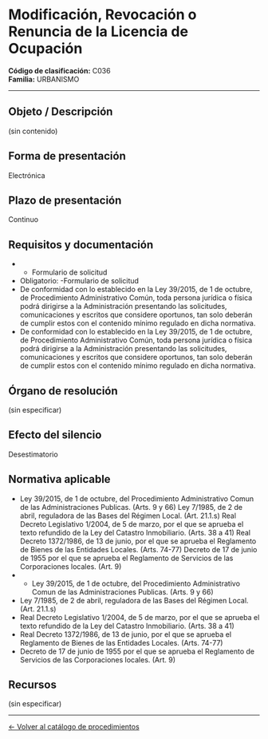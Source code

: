 # Modificación, Revocación o Renuncia de la Licencia de Ocupación

**Código de clasificación:** C036  
**Familia:** URBANISMO

---

## Objeto / Descripción

(sin contenido)

## Forma de presentación

Electrónica

## Plazo de presentación

Continuo

## Requisitos y documentación

- - Formulario de solicitud
- Obligatorio:
-Formulario de solicitud
- De conformidad con lo establecido en la Ley 39/2015, de 1 de octubre, de Procedimiento Administrativo Común, toda persona jurídica o física podrá dirigirse a la Administración presentando las solicitudes, comunicaciones y escritos que considere oportunos, tan solo deberán de cumplir estos con el contenido mínimo regulado en dicha normativa.
- De conformidad con lo establecido en la Ley 39/2015, de 1 de octubre, de Procedimiento Administrativo Común, toda persona jurídica o física podrá dirigirse a la Administración presentando las solicitudes, comunicaciones y escritos que considere oportunos, tan solo deberán de cumplir estos con el contenido mínimo regulado en dicha normativa.

## Órgano de resolución

(sin especificar)

## Efecto del silencio

Desestimatorio

## Normativa aplicable

- Ley 39/2015, de 1 de octubre, del Procedimiento Administrativo Comun de las Administraciones Publicas. (Arts. 9 y 66)
Ley 7/1985, de 2 de abril, reguladora de las Bases del Régimen Local. (Art. 21.1.s)
Real Decreto Legislativo 1/2004, de 5 de marzo, por el que se aprueba el texto refundido de la Ley del Catastro Inmobiliario. (Arts. 38 a 41)
Real Decreto 1372/1986, de 13 de junio, por el que se aprueba el Reglamento de Bienes de las Entidades Locales. (Arts. 74-77)
Decreto de 17 de junio de 1955 por el que se aprueba el Reglamento de Servicios de las Corporaciones locales. (Art. 9)
- - Ley 39/2015, de 1 de octubre, del Procedimiento Administrativo Comun de las Administraciones Publicas. (Arts. 9 y 66)
- Ley 7/1985, de 2 de abril, reguladora de las Bases del Régimen Local. (Art. 21.1.s)
- Real Decreto Legislativo 1/2004, de 5 de marzo, por el que se aprueba el texto refundido de la Ley del Catastro Inmobiliario. (Arts. 38 a 41)
- Real Decreto 1372/1986, de 13 de junio, por el que se aprueba el Reglamento de Bienes de las Entidades Locales. (Arts. 74-77)
- Decreto de 17 de junio de 1955 por el que se aprueba el Reglamento de Servicios de las Corporaciones locales. (Art. 9)

## Recursos

(sin especificar)

---

[← Volver al catálogo de procedimientos](../procedimientos.md)
